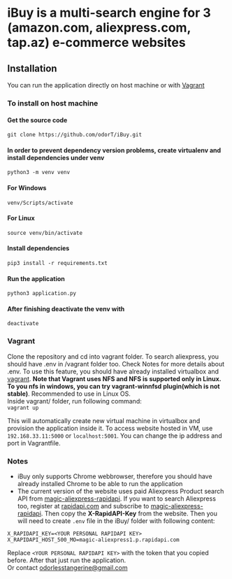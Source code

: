 # **iBuy** is a multi-search engine for 3 (amazon.com, aliexpress.com, tap.az) e-commerce websites
## Installation  
You can run the application directly on host machine or with [Vagrant](https://www.vagrantup.com/)

### To install on host machine
#### Get the source code
`git clone https://github.com/odorT/iBuy.git`

#### In order to prevent dependency version problems, create virtualenv and install dependencies under venv
`python3 -m venv venv`  

#### For Windows
`venv/Scripts/activate`  
#### For Linux
`source venv/bin/activate`  

#### Install dependencies
`pip3 install -r requirements.txt`  

#### Run the application
`python3 application.py`  

#### After finishing deactivate the venv with
`deactivate`

### Vagrant  
Clone the repository and cd into vagrant folder. To search aliexpress, you should have .env in /vagrant folder too. 
Check Notes for more details about .env. To use this feature, you should have already installed virtualbox and
[vagrant](https://www.vagrantup.com/downloads). **Note that Vagrant uses NFS and NFS is supported only in Linux. 
To you nfs in windows, you can try vagrant-winnfsd plugin(which is not stable)**. Recommended to use in Linux OS.  
Inside vagrant/ folder, run following command:  
`vagrant up`

This will automatically create new virtual machine in virtualbox and provision the application inside it.
To access website hosted in VM, use `192.168.33.11:5000` or `localhost:5001`. You can change the ip address and port in Vagrantfile.

### Notes
* iBuy only supports Chrome webbrowser, therefore you should have already installed Chrome to be able to run the application
* The current version of the website uses paid Aliexpress Product search API from [magic-aliexpress-rapidapi](https://rapidapi.com/b2g.corporation/api/magic-aliexpress1).
If you want to search Aliexpress too, register at [rapidapi.com](https://rapidapi.com/marketplace) and subscribe to [magic-aliexpress-rapidapi](https://rapidapi.com/b2g.corporation/api/magic-aliexpress1).
Then copy the **X-RapidAPI-Key** from the website. Then you will need to create `.env` file in the iBuy/ folder with following content:  
```
X_RAPIDAPI_KEY=<YOUR PERSONAL RAPIDAPI KEY>
X_RAPIDAPI_HOST_500_MO=magic-aliexpress1.p.rapidapi.com
```  
Replace `<YOUR PERSONAL RAPIDAPI KEY>` with the token that you copied before. After that just run the application.  
Or contact [odorlesstangerine@gmail.com](https://mail.google.com/mail/u/0/#inbox?compose=DmwnWrRlQhgRCFlmTNcPXNfFqhVfGsBSXZsjqMFNhsNBqdjtwMcwfKtglvSQLBrDbpDVVcSTqjTL)